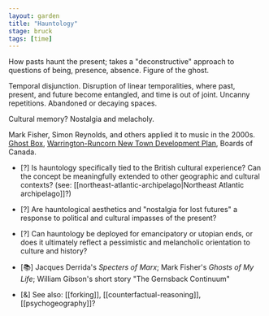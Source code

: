 ```yaml
---  
layout: garden
title: "Hauntology"
stage: bruck
tags: [time]
---
```


How pasts haunt the present; takes a "deconstructive" approach to questions of being, presence, absence. Figure of the ghost.

Temporal disjunction. Disruption of linear temporalities, where past, present, and future become entangled, and time is out of joint. Uncanny repetitions. Abandoned or decaying spaces.

Cultural memory? Nostalgia and melacholy.

Mark Fisher, Simon Reynolds, and others applied it to music in the 2000s. [Ghost Box](https://www.ghostbox.co.uk/), [Warrington-Runcorn New Town Development Plan](https://warringtonruncorn.com/), Boards of Canada.

- [?] Is hauntology specifically tied to the British cultural experience? Can the concept be meaningfully extended to other geographic and cultural contexts? (see: [[northeast-atlantic-archipelago|Northeast Atlantic archipelago]]?)
- [?] Are hauntological aesthetics and "nostalgia for lost futures" a response to political and cultural impasses of the present?
- [?] Can hauntology be deployed for emancipatory or utopian ends, or does it ultimately reflect a pessimistic and melancholic orientation to culture and history?

- [📚] Jacques Derrida's _Specters of Marx_; Mark Fisher's _Ghosts of My Life_; William Gibson's short story "The Gernsback Continuum"
- [&] See also: [[forking]], [[counterfactual-reasoning]], [[psychogeography]]?